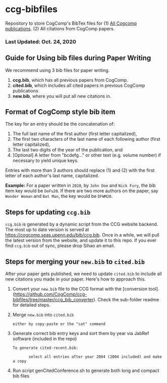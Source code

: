 # ccg-bibfiles
Repository to store CogComp's BibTex files for (1) [All Cogcomp publications](https://cogcomp.seas.upenn.edu/page/publications/). (2) All citations from CogComp papers. 
### Last Updated: Oct. 24, 2020
## Guide for Using bib files during Paper Writing
We recommend using 3 bib files for paper writing. 
1. **ccg.bib**, which has all previous papers from CogComp.
2. **cited.bib**, which includes all cited papers in previous CogComp publications
3. **new.bib**, where you will put all new citations in. 

## Format of CogComp style bib item
The key for an entry should be the concatenation of:
1. The full last name of the first author (first letter capitalized),
2. The first two characters of the last name of each following author (first letter capitalized),
3. The last two digits of the year of the publication, and
4. [Optional] A letter from "bcdefg..." or other text (e.g. volume number) if necessary to yield unique keys.

Entries with more than 3 authors should replace (1) and (2) with
the first letter of each author's last name, capitalized.

**Example:** For a paper written in `2020`, by `John Doe` and `Nick Fury`, the bib item key would be `DoFu20`. If there are two more authors on the paper, say `Wonder Woman` and `Bat Man`, the key would be `DFWM20`. 

## Steps for updating `ccg.bib`
`ccg.bib` is generated by a dynamic script from the CCG website backend. The most up to date version is served at https://cogcomp.seas.upenn.edu/bib/ccg.bib. Once in a while, we will pull the latest version from the website, and update it to this repo. If you ever find `ccg.bib` out of sync, please drop Sihao an email. 

## Steps for merging your `new.bib` to `cited.bib`
After your paper gets published, we need to update `cited.bib` to include all new citations you made in your paper. Here's how to approach this. 

1. Convert your `new.bib` file to the CCG format with the [conversion tool].(https://github.com/CogComp/ccg-bibfiles/tree/master/ccg_bib_converter). Check the sub-folder readme for detailed steps. 

2. Merge `new.bib` into `cited.bib`

       either by copy-paste or the "cat" command

3. Generate correct bib entry keys and sort them by year via JabRef software (included in the repo)

       To generate cited-recent.bib: 

              select all entries after year 2004 (2004 included) and make a copy

4. Run script genCitedConference.sh to generate both long and compact bib files
